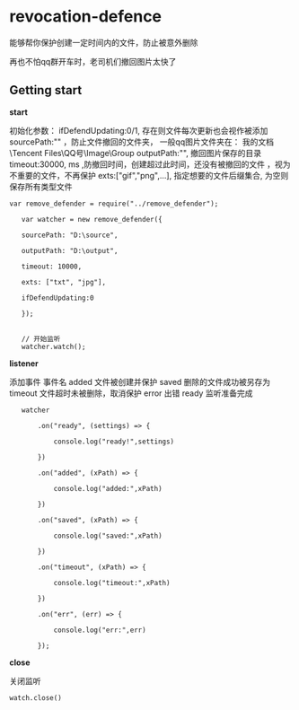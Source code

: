 # revocation-defence

能够帮你保护创建一定时间内的文件，防止被意外删除

再也不怕qq群开车时，老司机们撤回图片太快了


## Getting start


**start**

 初始化参数：
  ifDefendUpdating:0/1, 存在则文件每次更新也会视作被添加
  sourcePath:"" ，防止文件撤回的文件夹， 一般qq图片文件夹在： 我的文档\\Tencent Files\\QQ号\\Image\\Group
  outputPath:"", 撤回图片保存的目录
  timeout:30000, ms ,防撤回时间，创建超过此时间，还没有被撤回的文件 ，视为不重要的文件，不再保护
  exts:["gif","png",...], 指定想要的文件后缀集合, 为空则保存所有类型文件
  

```
var remove_defender = require("../remove_defender");

   var watcher = new remove_defender({

   sourcePath: "D:\source",

   outputPath: "D:\output",

   timeout: 10000,

   exts: ["txt", "jpg"],

   ifDefendUpdating:0

   });
   
   
   // 开始监听
   watcher.watch();

```



**listener**

添加事件
事件名
    added 文件被创建并保护
    saved 删除的文件成功被另存为
    timeout 文件超时未被删除，取消保护
    error 出错
    ready 监听准备完成

```
   watcher

       .on("ready", (settings) => {

           console.log("ready!",settings)

       })

       .on("added", (xPath) => {

           console.log("added:",xPath)

       })

       .on("saved", (xPath) => {

           console.log("saved:",xPath)

       })

       .on("timeout", (xPath) => {

           console.log("timeout:",xPath)

       })

       .on("err", (err) => {

           console.log("err:",err)

       });

```



**close**

关闭监听

```
watch.close()
```








